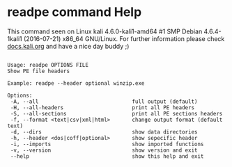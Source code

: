 # readpe command Help
 
 This command seen on Linux kali 4.6.0-kali1-amd64 #1 SMP Debian 4.6.4-1kali1 (2016-07-21) x86_64 GNU/Linux. For further information please check [docs.kali.org](docs.kali.org) and have a nice day buddy ;) 

~~~

Usage: readpe OPTIONS FILE
Show PE file headers

Example: readpe --header optional winzip.exe

Options:
 -A, --all                              full output (default)
 -H, --all-headers                      print all PE headers
 -S, --all-sections                     print all PE sections headers
 -f, --format <text|csv|xml|html>       change output format (default text)
 -d, --dirs                             show data directories
 -h, --header <dos|coff|optional>       show sepecific header
 -i, --imports                          show imported functions
 -v, --version                          show version and exit
 --help                                 show this help and exit

~~~
